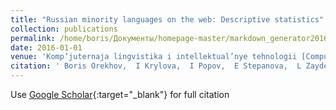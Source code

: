 ```yaml
---
title: "Russian minority languages on the web: Descriptive statistics"
collection: publications
permalink: /home/boris/Документы/homepage-master/markdown_generator2016-01-01-Russian-minority-languages-on-the-web-Descriptive-statistics
date: 2016-01-01
venue: 'Komp’juternaja lingvistika i intellektual’nye tehnologii [Computer Linguistics and Intellectual Technologies]'
citation: ' Boris Orekhov,  I Krylova,  I Popov,  E Stepanova,  L Zaydelman, &quot;Russian minority languages on the web: Descriptive statistics.&quot; Komp’juternaja lingvistika i intellektual’nye tehnologii [Computer Linguistics and Intellectual Technologies], 2016.'
---
```

Use [Google Scholar](https://scholar.google.com/scholar?q=Russian+minority+languages+on+the+web:+Descriptive+statistics){:target="_blank"} for full citation